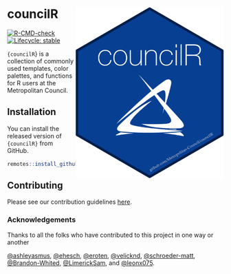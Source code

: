 
<!-- README.md is generated from README.Rmd. Please edit that file -->

# councilR <img src="man/figures/logo.png" align="right" height="400" />

<!-- badges: start -->

[![R-CMD-check](https://github.com/Metropolitan-Council/councilR/workflows/R-CMD-check/badge.svg)](https://github.com/Metropolitan-Council/councilR/actions)
[![Lifecycle:
stable](https://img.shields.io/badge/lifecycle-stable-brightgreen.svg)](https://lifecycle.r-lib.org/articles/stages.html#stable)
<!-- badges: end -->

`{councilR`} is a collection of commonly used templates, color palettes,
and functions for R users at the Metropolitan Council.

## Installation

You can install the released version of `{councilR}` from GitHub.

``` r
remotes::install_github("Metropolitan-Council/councilR")
```

## Contributing

Please see our contribution guidelines [here](.github/CONTRIBUTING.md).

### Acknowledgements

Thanks to all the folks who have contributed to this project in one way
or another

[@ashleyasmus](https://github.com/ashleyasmus),
[@ehesch](https://github.com/ehesch),
[@eroten](https://github.com/eroten),
[@velicknd](https://github.com/velicknd),
[@schroeder-matt](https://github.com/schroeder-matt),
[@Brandon-Whited](https://github.com/Brandon-Whited),
[@LimerickSam](https://github.com/LimerickSam), and
[@leonx075](https://github.com/leonx075).
